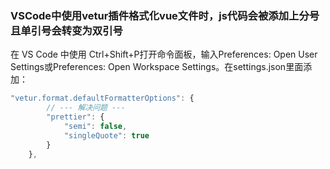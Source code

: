 ### VSCode中使用vetur插件格式化vue文件时，js代码会被添加上分号且单引号会转变为双引号
在 VS Code 中使用 Ctrl+Shift+P打开命令面板，输入Preferences: Open User Settings或Preferences: Open Workspace Settings。在settings.json里面添加：

```javascript
"vetur.format.defaultFormatterOptions": {
        // --- 解决问题 ---
        "prettier": {
            "semi": false,
            "singleQuote": true
        }
    },
```
